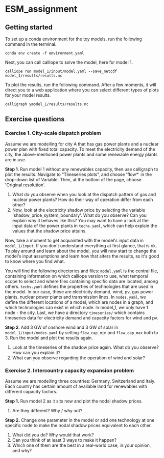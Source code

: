 # ESM_assignment

## Getting started

To set up a conda environment for the toy models, run the following command in the terminal.

    conda env create -f environment.yaml

Next, you can call calliope to solve the model, here for model 1.

    calliope run model_1/input/model.yaml --save_netcdf model_1/results/results.nc

To plot the results, run the following command. After a few moments, it will direct you to a web application where you can select different types of plots for your model results.

    calligraph ymodel_1/results/results.nc

## Exercise questions

### Exercise 1. City-scale dispatch problem

Assume we are modelling for city A that has gas power plants and a nuclear power plan with fixed total capacity. To meet the electricity demand of the city, the above-mentioned power plants and some renewable energy plants are in use.

**Step 1**. Run model 1 without any renewables capacity, then use calligraph to plot the results. Navigate to "Timeseries plots", and choose 'flow*' in the drop-down list of Variable. Then, at the bottom of the page, choose 'Original resolution'.
1. What do you observe when you look at the dispatch pattern of gas and nuclear power plants? How do their way of operation differ from each other?
2. Now, look at the electricity shadow price by selecting the variable 'shadow_price_system_boundary'. What do you observe? Can you explain why it behaves like this? You may want to have a look at the input data of the power plants in `techs.yaml`, which can help explain the values that the shadow price attains.

Now, take a moment to get acquainted with the model's input data in `model_1/input`. If you don't understand everything at first glance, that is ok. To play around and learn about the model, you will now start to change the model's input assumptions and learn how that alters the results, so it's good to know where you find what.

You will find the following directories and files: `model.yaml` is the central file, containing information on which calliope version to use, what temporal scope to select and where files containing specific data are located, among others. `techs.yaml` defines the properties of technologies that are used in the model. In our case, these are electricity demand, wind, pv, gas power plants, nuclear power plants and transmission lines. In `nodes.yaml`, we define the different locations of a model, which are nodes in a graph, and which technologies can exist in which node. In model_1, we only have 1 node - the city. Last, we have a directory `timeseries/` which contains timeseries data for electricity demand and capacity factors for wind and pv.

**Step 2**. Add 3 GW of onshore wind and 3 GW of solar in `model_1/input/nodes.yaml` by setting `flow_cap_min` and `flow_cap_max` both to 3. Run the model and plot the results again.
1. Look at the timeseries of the shadow price again. What do you observe? How can you explain it?
2. What can you observe regarding the operation of wind and solar?

### Exercise 2. Intercountry capacity expansion problem

Assume we are modelling three countries: Germany, Switzerland and Italy. Each country has certain amount of available land for renewables with different capacity factors.

**Step 1.** Run model 2 as it sits now and plot the nodal shadow prices.
1. Are they different? Why / why not?

**Step 2.** Change one parameter in the model or add one technology at one specific node to make the nodal shadow prices equivalent to each other.
1. What did you do? Why would that work?
2. Can you think of at least 3 ways to make it happen?
3. Which one of them are the best in a real-world case, in your opinion, and why?
